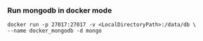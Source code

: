 ### Run mongodb in docker mode

```
docker run -p 27017:27017 -v <LocalDirectoryPath>:/data/db \
--name docker_mongodb -d mongo
```